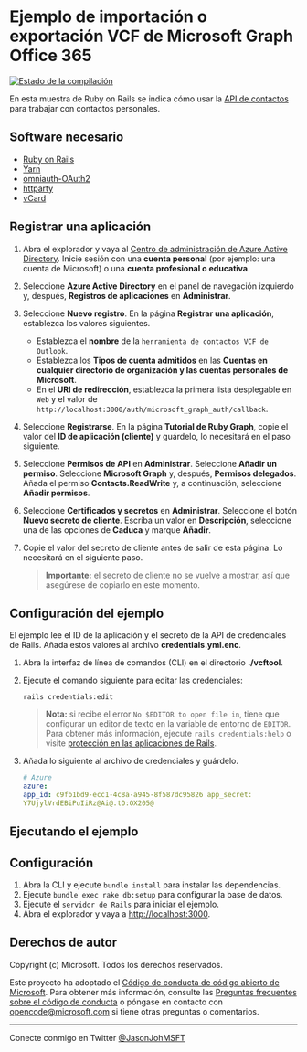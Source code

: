 # Ejemplo de importación o exportación VCF de Microsoft Graph Office 365

[![Estado de la compilación](https://travis-ci.org/jasonjoh/o365-vcftool.svg?branch=master)](https://travis-ci.org/jasonjoh/o365-vcftool)

En esta muestra de Ruby on Rails se indica cómo usar la [API de contactos](https://docs.microsoft.com/graph/outlook-contacts-concept-overview) para trabajar con contactos personales.

## Software necesario

- [Ruby on Rails](http://rubyonrails.org/)
- [Yarn](https://classic.yarnpkg.com/en/)
- [omniauth-OAuth2](https://github.com/omniauth/omniauth-oauth2)
- [httparty](https://github.com/jnunemaker/httparty)
- [vCard](https://rubygems.org/gems/vcard)

## Registrar una aplicación

1. Abra el explorador y vaya al [Centro de administración de Azure Active Directory](https://aad.portal.azure.com). Inicie sesión con una **cuenta personal** (por ejemplo: una cuenta de Microsoft) o una **cuenta profesional o educativa**.

1. Seleccione **Azure Active Directory** en el panel de navegación izquierdo y, después, **Registros de aplicaciones** en **Administrar**.

1. Seleccione **Nuevo registro**. En la página **Registrar una aplicación**, establezca los valores siguientes.

   - Establezca el **nombre** de la `herramienta de contactos VCF de Outlook`.
   - Establezca los **Tipos de cuenta admitidos** en las **Cuentas en cualquier directorio de organización y las cuentas personales de Microsoft**.
   - En el **URI de redirección**, establezca la primera lista desplegable en `Web` y el valor de `http://localhost:3000/auth/microsoft_graph_auth/callback`.

1. Seleccione **Registrarse**. En la página **Tutorial de Ruby Graph**, copie el valor del **ID de aplicación (cliente)** y guárdelo, lo necesitará en el paso siguiente.

1. Seleccione **Permisos de API** en **Administrar**. Seleccione **Añadir un permiso**. Seleccione **Microsoft Graph** y, después, **Permisos delegados**. Añada el permiso **Contacts.ReadWrite** y, a continuación, seleccione **Añadir permisos**.

1. Seleccione **Certificados y secretos** en **Administrar**. Seleccione el botón **Nuevo secreto de cliente**. Escriba un valor en **Descripción**, seleccione una de las opciones de **Caduca** y marque **Añadir**.

1. Copie el valor del secreto de cliente antes de salir de esta página. Lo necesitará en el siguiente paso.

   > **Importante:** el secreto de cliente no se vuelve a mostrar, así que asegúrese de copiarlo en este momento.

## Configuración del ejemplo

El ejemplo lee el ID de la aplicación y el secreto de la API de credenciales de Rails. Añada estos valores al archivo **credentials.yml.enc**.

1. Abra la interfaz de línea de comandos (CLI) en el directorio **./vcftool**.
1. Ejecute el comando siguiente para editar las credenciales:

    ```shell
	rails credentials:edit
    ```

    > **Nota:** si recibe el error `No $EDITOR to open file in`, tiene que configurar un editor de texto en la variable de entorno de `EDITOR`. Para obtener más información, ejecute `rails credentials:help` o visite [protección en las aplicaciones de Rails](https://guides.rubyonrails.org/security.html#custom-credentials).

1. Añada lo siguiente al archivo de credenciales y guárdelo.

    ```yml
    # Azure
    azure:
	app_id: c9fb1bd9-ecc1-4c8a-a945-8f587dc95826 app_secret:
	Y7UjylVrdEBiPuIiRz@Ai@.tO:OX205@
    ```

## Ejecutando el ejemplo

## Configuración

1. Abra la CLI y ejecute `bundle install` para instalar las dependencias.
1. Ejecute `bundle exec rake db:setup` para configurar la base de datos.
1. Ejecute el `servidor de Rails` para iniciar el ejemplo.
1. Abra el explorador y vaya a [http://localhost:3000](http://localhost:3000).

## Derechos de autor

Copyright (c) Microsoft. Todos los derechos reservados.

Este proyecto ha adoptado el [Código de conducta de código abierto de Microsoft](https://opensource.microsoft.com/codeofconduct/). Para obtener más información, consulte las [Preguntas frecuentes sobre el código de conducta](https://opensource.microsoft.com/codeofconduct/faq/) o póngase en contacto con [opencode@microsoft.com](mailto:opencode@microsoft.com) si tiene otras preguntas o comentarios.

---------
Conecte conmigo en Twitter [@JasonJohMSFT](https://twitter.com/JasonJohMSFT)
